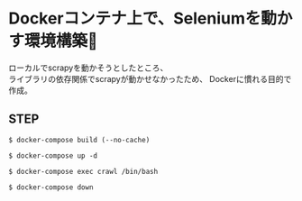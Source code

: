 # Dockerコンテナ上で、Seleniumを動かす環境構築🐳

ローカルでscrapyを動かそうとしたところ、  
ライブラリの依存関係でscrapyが動かせなかったため、
Dockerに慣れる目的で作成。  


## STEP
```
$ docker-compose build (--no-cache)
```

```
$ docker-compose up -d
```

```
$ docker-compose exec crawl /bin/bash
```

```
$ docker-compose down
```